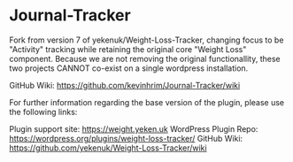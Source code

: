 # Journal-Tracker

Fork from version 7 of yekenuk/Weight-Loss-Tracker,  changing focus to be "Activity" tracking while retaining
the original core "Weight Loss" component.   Because we are not removing the original functionallity, these two
projects CANNOT co-exist on a single wordpress installation.  

GitHub Wiki: https://github.com/kevinhrim/Journal-Tracker/wiki

For further information regarding the base version of the plugin, please use the following links:

Plugin support site: https://weight.yeken.uk
WordPress Plugin Repo: https://wordpress.org/plugins/weight-loss-tracker/
GitHub Wiki: https://github.com/yekenuk/Weight-Loss-Tracker/wiki
